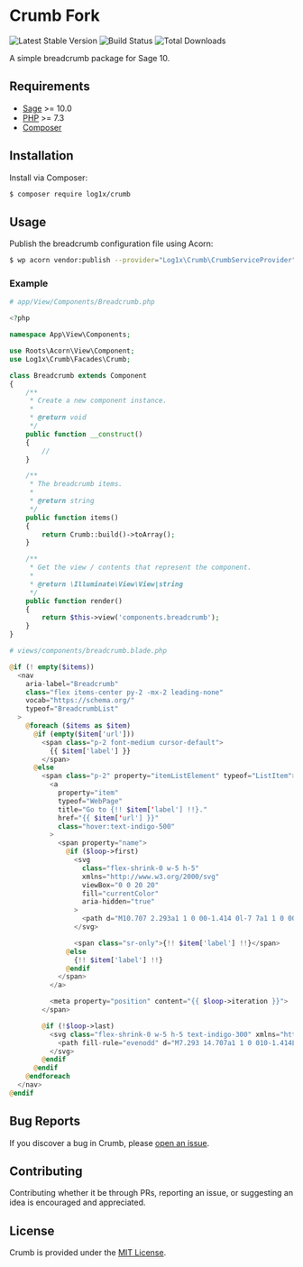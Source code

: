 # Crumb Fork

![Latest Stable Version](https://img.shields.io/packagist/v/log1x/crumb?style=flat-square)
![Build Status](https://img.shields.io/github/workflow/status/log1x/crumb/Main)
![Total Downloads](https://img.shields.io/packagist/dt/log1x/crumb?style=flat-square)

A simple breadcrumb package for Sage 10.

## Requirements

- [Sage](https://github.com/roots/sage) >= 10.0
- [PHP](https://secure.php.net/manual/en/install.php) >= 7.3
- [Composer](https://getcomposer.org/download/)

## Installation

Install via Composer:

```bash
$ composer require log1x/crumb
```

## Usage

Publish the breadcrumb configuration file using Acorn:

```sh
$ wp acorn vendor:publish --provider="Log1x\Crumb\CrumbServiceProvider"
```

### Example

```php
# app/View/Components/Breadcrumb.php

<?php

namespace App\View\Components;

use Roots\Acorn\View\Component;
use Log1x\Crumb\Facades\Crumb;

class Breadcrumb extends Component
{
    /**
     * Create a new component instance.
     *
     * @return void
     */
    public function __construct()
    {
        //
    }

    /**
     * The breadcrumb items.
     *
     * @return string
     */
    public function items()
    {
        return Crumb::build()->toArray();
    }

    /**
     * Get the view / contents that represent the component.
     *
     * @return \Illuminate\View\View|string
     */
    public function render()
    {
        return $this->view('components.breadcrumb');
    }
}
```

```php
# views/components/breadcrumb.blade.php

@if (! empty($items))
  <nav
    aria-label="Breadcrumb"
    class="flex items-center py-2 -mx-2 leading-none"
    vocab="https://schema.org/"
    typeof="BreadcrumbList"
  >
    @foreach ($items as $item)
      @if (empty($item['url']))
        <span class="p-2 font-medium cursor-default">
          {{ $item['label'] }}
        </span>
      @else
        <span class="p-2" property="itemListElement" typeof="ListItem">
          <a
            property="item"
            typeof="WebPage"
            title="Go to {!! $item['label'] !!}."
            href="{{ $item['url'] }}"
            class="hover:text-indigo-500"
          >
            <span property="name">
              @if ($loop->first)
                <svg
                  class="flex-shrink-0 w-5 h-5"
                  xmlns="http://www.w3.org/2000/svg"
                  viewBox="0 0 20 20"
                  fill="currentColor"
                  aria-hidden="true"
                >
                  <path d="M10.707 2.293a1 1 0 00-1.414 0l-7 7a1 1 0 001.414 1.414L4 10.414V17a1 1 0 001 1h2a1 1 0 001-1v-2a1 1 0 011-1h2a1 1 0 011 1v2a1 1 0 001 1h2a1 1 0 001-1v-6.586l.293.293a1 1 0 001.414-1.414l-7-7z" />
                </svg>

                <span class="sr-only">{!! $item['label'] !!}</span>
              @else
                {!! $item['label'] !!}
              @endif
            </span>
          </a>

          <meta property="position" content="{{ $loop->iteration }}">
        </span>

        @if (!$loop->last)
          <svg class="flex-shrink-0 w-5 h-5 text-indigo-300" xmlns="http://www.w3.org/2000/svg" viewBox="0 0 20 20" fill="currentColor" aria-hidden="true">
            <path fill-rule="evenodd" d="M7.293 14.707a1 1 0 010-1.414L10.586 10 7.293 6.707a1 1 0 011.414-1.414l4 4a1 1 0 010 1.414l-4 4a1 1 0 01-1.414 0z" clip-rule="evenodd" />
          </svg>
        @endif
      @endif
    @endforeach
  </nav>
@endif
```

## Bug Reports

If you discover a bug in Crumb, please [open an issue](https://github.com/log1x/crumb/issues).

## Contributing

Contributing whether it be through PRs, reporting an issue, or suggesting an idea is encouraged and appreciated.

## License

Crumb is provided under the [MIT License](https://github.com/log1x/crumb/blob/master/LICENSE.md).
